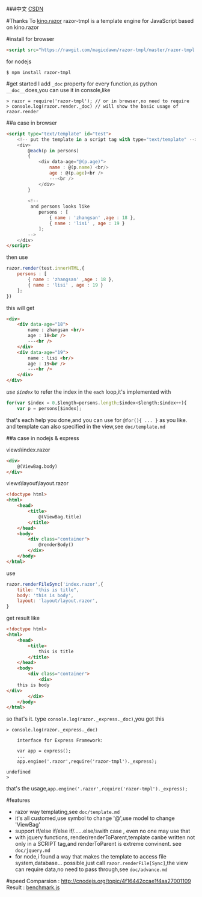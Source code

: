 <script src="jquery-1.7.1.min.js"></script>
<script src="razor-tmpl.js"></script>

###中文 [CSDN](https://code.csdn.net/magicdawn/razor-tmpl-doc)

#Thanks To [kino.razor](https://github.com/kinogam/kino.razor)
razor-tmpl is a template engine for JavaScript based on kino.razor


#install
for browser
```html
<script src="https://rawgit.com/magicdawn/razor-tmpl/master/razor-tmpl.js"></script>
```
for nodejs
```shell
$ npm install razor-tmpl
```

#get started
I add `_doc` property for every function,as python `__doc__`does,you can use it in console,like
```shell
> razor = require('razor-tmpl'); // or in browser,no need to require
> console.log(razor.render._doc) // will show the basic usage of razor.render
```

##a case in browser
```html
<script type="text/template" id="test">
	<!-- put the template in a script tag with type="text/template" -->
    <div>
    	@each(p in persons)
        {
        	<div data-age="@(p.age)">
                name : @(p.name) <br/>
                age : @(p.age)<br />
                ---<br />
            </div>
        }
        
        <!--
         and persons looks like
         	persons : [
                { name : 'zhangsan' ,age : 18 },
                { name : 'lisi' , age : 19 }
        	];
        -->
    </div>
</script>
```
then use
```js
razor.render(test.innerHTML,{
	persons : [
        { name : 'zhangsan' ,age : 18 },
        { name : 'lisi' , age : 19 }
    ];
})
```
this will get
```html
<div>
	<div data-age="18">
    	name : zhangsan <br/>
        age : 18<br />
        ---<br />
    </div>
    <div data-age="19">
    	name : lisi <br/>
        age : 19<br />
        ---<br />
    </div>    
</div>
```
*use `$index`* to refer the index in the `each` loop,it's implemented with
```js
for(var $index = 0,$length=persons.length;$index<$length;$index++){
	var p = persons[$index];
```
that's each help you done,and you can use for `@for(){ ... }` as you like.
and template can also specified in the view,see `doc/template.md`

##a case in nodejs & express

views\index.razor
```html
<div>
    @(ViewBag.body)
</div>
```
views\layout\layout.razor
```html
<!doctype html>
<html>
    <head>
        <title>
            @(ViewBag.title)
        </title>
    </head>
    <body>
        <div class="container">
            @renderBody()
        </div>
    </body>
</html>
```

use
```js
razor.renderFileSync('index.razor',{
    title: "this is title",
    body: 'this is body',
    layout: 'layout/layout.razor',
}
```
get result like
```html
<!doctype html>
<html>
    <head>
        <title>
            this is title
        </title>
    </head>
    <body>
        <div class="container">
            <div>
    this is body
</div>
        </div>
    </body>
</html>
```
so that's it.
type `console.log(razor._express._doc)`,you got this
```
> console.log(razor._express._doc)                        
                                                          
    interface for Express Framework:                      
                                                          
    var app = express();                                  
    ...                                                   
    app.engine('.razor',require('razor-tmpl')._express);
                                                          
undefined                                                 
>                                                         
```
that's the usage,`app.engine('.razor',require('razor-tmpl')._express);`



#features
- razor way templating,see `doc/template.md`
- it's all customed,use symbol to change '@',use model to change 'ViewBag'
- support if/else if/else if/......else/swith case , even no one may use that
- with jquery functions, render/renderToParent,template canbe written not only in a SCRIPT tag,and renderToParent is extreme convinent. see `doc/jquery.md`
- for node,i found a way that makes the template to access file system,database... possible,just call `razor.renderFile[Sync]`,the view can require data,no need to pass through,see `doc/advance.md`

#speed
Comparsion : http://cnodejs.org/topic/4f16442ccae1f4aa27001109
Result : [benchmark.js](https://github.com/magicdawn/razor-tmpl/blob/master/benchmark.js)